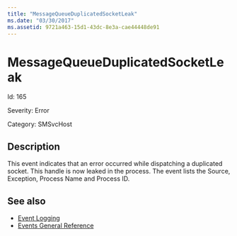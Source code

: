 ```yaml
---
title: "MessageQueueDuplicatedSocketLeak"
ms.date: "03/30/2017"
ms.assetid: 9721a463-15d1-43dc-8e3a-cae44448de91
---
```

# MessageQueueDuplicatedSocketLeak
Id: 165  
  
 Severity: Error  
  
 Category: SMSvcHost  
  
## Description  
 This event indicates that an error occurred while dispatching a duplicated socket. This handle is now leaked in the process. The event lists the Source, Exception, Process Name and Process ID.  
  
## See also
- [Event Logging](../../../../../docs/framework/wcf/diagnostics/event-logging/index.md)
- [Events General Reference](../../../../../docs/framework/wcf/diagnostics/event-logging/events-general-reference.md)
